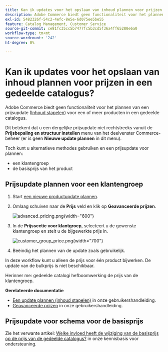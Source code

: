 ```yaml
---
title: Kan ik updates voor het opslaan van inhoud plannen voor prijzen in een gedeelde catalogus?
description: Adobe Commerce biedt geen functionaliteit voor het plannen van een prijsupdate ([content Staging](https://experienceleague.adobe.com/docs/commerce-admin/content-design/staging/content-staging.html)) voor een of meer producten in een gedeelde catalogus.
exl-id: 5482326f-54c2-4efc-8e5e-6d075ee5be55
feature: Catalog Management, Customer Service
source-git-commit: ce81fc35cc5b7477fc5b3cd5f36a4ff65280e6a0
workflow-type: tm+mt
source-wordcount: '242'
ht-degree: 0%

---
```


# Kan ik updates voor het opslaan van inhoud plannen voor prijzen in een gedeelde catalogus?

Adobe Commerce biedt geen functionaliteit voor het plannen van een prijsupdate ([Inhoud stapelen](https://experienceleague.adobe.com/docs/commerce-admin/content-design/staging/content-staging.html)) voor een of meer producten in een gedeelde catalogus.

Dit betekent dat u een dergelijke prijsupdate niet rechtstreeks vanuit de **Prijsbepaling en structuur instellen** menu van het deelvenster Commerce-beheer (er is geen **Nieuwe update plannen** in dit menu).

Toch kunt u alternatieve methodes gebruiken en een prijsupdate voor plannen:

* een klantengroep
* de basisprijs van het product

## Prijsupdate plannen voor een klantengroep

1. Start [een nieuwe productupdate plannen](https://experienceleague.adobe.com/docs/commerce-admin/content-design/staging/content-staging-scheduled-update.html).
1. Omlaag schuiven naar de **Prijs** veld en klik op **Geavanceerde prijzen**.

   ![advanced_pricing.png](assets/advanced_pricing.png){width="600"}

1. In de **Prijssectie voor klantgroep**, selecteert u de gewenste klantengroep en stelt u de bijgewerkte prijs in.

   ![customer_group_price.png](assets/customer_group_price.png){width="700"}

1. Beëindig het plannen van de update zoals gebruikelijk.

In deze workflow kunt u alleen de prijs voor één product bijwerken. De update van de bulkprijs is niet beschikbaar.

Herinner me: gedeelde catalogi hefboomwerking de prijs van de klantengroep.

**Gerelateerde documentatie**

* [Een update plannen (inhoud stapelen)](https://experienceleague.adobe.com/docs/commerce-admin/content-design/staging/content-staging-scheduled-update.html) in onze gebruikershandleiding.
* [Geavanceerde prijzen](https://experienceleague.adobe.com/docs/commerce-admin/catalog/products/pricing/pricing-advanced.html) in onze gebruikershandleiding.

## Prijsupdate voor schema voor de basisprijs

Zie het verwante artikel: [Welke invloed heeft de wijziging van de basisprijs op de prijs van de gedeelde catalogus?](/help/faq/general/base-price-change-affect-on-shared-catalog-price.md) in onze kennisbasis voor ondersteuning.
